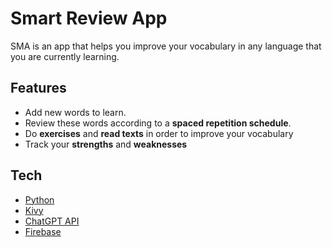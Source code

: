 # Smart Review App
SMA is an app that helps you improve your vocabulary in any language that you are currently learning.



## Features
- Add new words to learn.
- Review these words according to a **spaced repetition schedule**.
- Do **exercises** and **read texts** in order to improve your vocabulary
- Track your **strengths** and **weaknesses**


## Tech
- [Python](https://www.python.org/)
- [Kivy](https://kivy.org/) 
- [ChatGPT API](https://openai.com/index/chatgpt/)
- [Firebase](https://firebase.google.com/?hl=pt)
